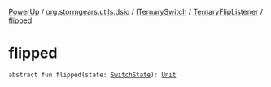 [PowerUp](../../../index.md) / [org.stormgears.utils.dsio](../../index.md) / [ITernarySwitch](../index.md) / [TernaryFlipListener](index.md) / [flipped](./flipped.md)

# flipped

`abstract fun flipped(state: `[`SwitchState`](../-switch-state/index.md)`): `[`Unit`](https://kotlinlang.org/api/latest/jvm/stdlib/kotlin/-unit/index.html)